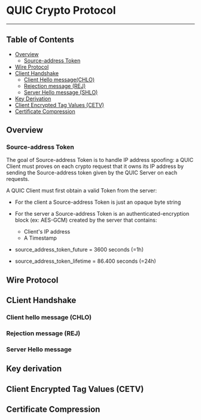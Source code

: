 # QUIC Crypto Protocol

---------------------

## Table of Contents

* [Overview](#overview)
    * [Source-address Token](#token)
* [Wire Protocol](#wireprotocol)
* [Client Handshake](#clienthandshake)
    * [Client Hello message(CHLO)](#chlo)
    * [Rejection message (REJ)](#rej)
    * [Server Hello message (SHLO)](#shlo)
* [Key Derivation](#keyderivation)
* [Client Encrypted Tag Values (CETV)](#cetv)
* [Certificate Compression](#certificatecompression)

## <A name="overview"></A> Overview

### <A name="token"></A> Source-address Token

The goal of Source-address Token is to handle IP address spoofing: a QUIC Client must proves on each crypto request that it owns  its IP address by sending the Source-address token given by the QUIC Server on each requests.

A QUIC Client must first obtain a valid Token from the server:

* For the client a Source-address Token is just an opaque byte string
* For the server a Source-address Token is an authenticated-encryption block (ex: AES-GCM) created by the server that contains:
    * Client's IP address
    * A Timestamp

* source_address_token_future = 3600 seconds (=1h)
* source_address_token_lifetime = 86.400 seconds (=24h)

## <A name="wireprotocol"></A> Wire Protocol


## <A name="clienthandshake"></A> CLient Handshake

### <A name="chlo"></A> Client hello message (CHLO)

### <A name="rej"></A> Rejection message (REJ)

### <A name="shlo"></A> Server Hello message

## <A name="keyderivation"></A> Key derivation

## <A name="cetv"></A> Client Encrypted Tag Values (CETV)

## <A name="certificatecompression"></A> Certificate Compression


